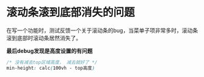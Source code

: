 # 滚动条滚到底部消失的问题

在写一个功能时，测试反馈一个关于滚动条的bug，当菜单子项非常多时，滚动条滚到底部时滚动条居然消失了。

**最后debug发现是高度设置的有问题**

```css
/* 没有减去top区域高度， 减去就好了 */
min-height: calc(100vh - top高度)
```
